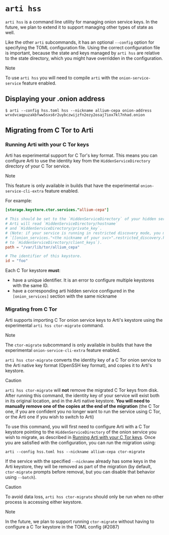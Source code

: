 # `arti hss`

`arti hss` is a command line utility for managing onion service keys.
In the future, we plan to extend it to support managing other types of state as well.

Like the other `arti` subcommands, it has an optional `--config` option for
specifying the TOML configuration file. Using the correct configuration file is
important, because the state and keys managed by `arti hss` are relative to the
state directory, which you might have overridden in the configuration.

> [!note]
> To use `arti hss` you will need to compile `arti` with the
> `onion-service-service` feature enabled.

## Displaying your .onion address

```ignore
$ arti --config hss.toml hss --nickname allium-cepa onion-address
wrxdvcaqpuzakbfww5sxs6r2uybczwijzfn2ezy2osaj7iox7kl7nhad.onion

```

## Migrating from C Tor to Arti

### Running Arti with your C Tor keys

Arti has experimental support for C Tor's key format.
This means you can configure Arti to use the identity key from the
`HiddenServiceDirectory` directory of your C Tor service.

> [!note]
> This feature is only available in builds that have the experimental
> `onion-service-cli-extra` feature enabled.

For example:

```toml
[storage.keystore.ctor.services."allium-cepa"]

# This should be set to the `HiddenServiceDirectory` of your hidden service.
# Arti will read `HiddenServiceDirectory/hostname`
# and `HiddenServiceDirectory/private_key`.
# (Note: if your service is running in restricted discovery mode, you must also set the
# `[[onion_services."<the nickname of your svc>".restricted_discovery.key_dirs]]`
# to `HiddenServiceDirectory/client_keys`).
path = "/var/lib/tor/allium_cepa"

# The identifier of this keystore.
id = "foo"
```

Each C Tor keystore **must**:

  * have a unique identifier. It is an error to configure multiple keystores
    with the same ID.
  * have a corresponding arti hidden service configured in the
    `[onion_services]` section with the same nickname

### Migrating from C Tor

Arti supports importing C Tor onion service keys to Arti's keystore
using the experimental `arti hss ctor-migrate` command.

> [!note]
> The `ctor-migrate` subcommand is only available in builds that
> have the experimental `onion-service-cli-extra` feature enabled.

`arti hss ctor-migrate` converts the identity key of a C Tor onion service
to the Arti native key format (OpenSSH key format), and copies it to Arti's keystore.

> [!caution]
> `arti hss ctor-migrate` will **not** remove the migrated C Tor keys from disk.
> After running this command, the identity key of your
> service will exist both in its original location, and in the
> Arti native keystore. **You will need to manually remove one
> of the copies at the end of the migration** (the C Tor one, if
> you are confident you no longer want to run the service
> using C Tor, or the Arti one if you wish to switch to Arti)

To use this command, you will first need to configure Arti
with a C Tor keystore pointing to the `HiddenServiceDirectory`
of the onion service you wish to migrate, as described in
[Running Arti with your C Tor keys](#running-arti-with-your-c-tor-keys).
Once you are satisfied with the configuration, you can run the migration using:

```ignore
arti --config hss.toml hss --nickname allium-cepa ctor-migrate
```

If the service with the specified `--nickname` already has some keys in the Arti keystore,
they will be removed as part of the migration (by default, `ctor-migrate` prompts before removal,
but you can disable that behavior using `--batch`).

> [!caution]
> To avoid data loss, `arti hss ctor-migrate` should only be run when
> no other process is accessing either keystore.

> [!note]
> In the future, we plan to support running `ctor-migrate`
> without having to configure a C Tor keystore in
> the TOML config (#2087)
